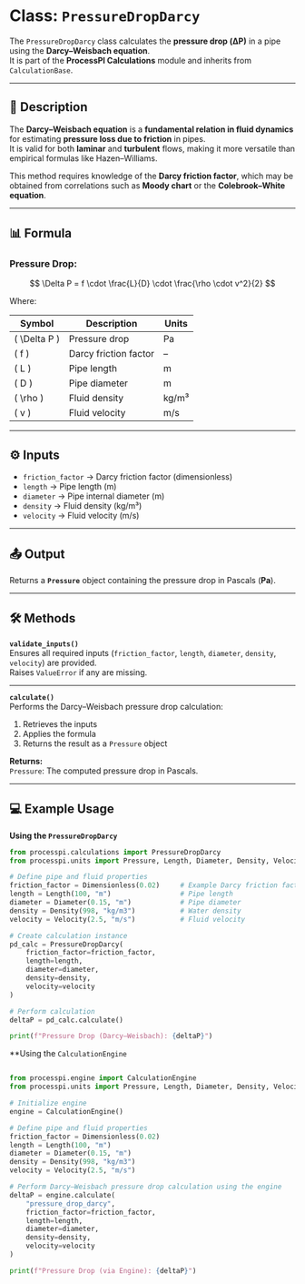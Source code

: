 # Class: `PressureDropDarcy`

The `PressureDropDarcy` class calculates the **pressure drop (ΔP)** in a pipe using the **Darcy–Weisbach equation**.  
It is part of the **ProcessPI Calculations** module and inherits from `CalculationBase`.

---

## 📖 Description

The **Darcy–Weisbach equation** is a **fundamental relation in fluid dynamics** for estimating **pressure loss due to friction** in pipes.  
It is valid for both **laminar** and **turbulent** flows, making it more versatile than empirical formulas like Hazen–Williams.  

This method requires knowledge of the **Darcy friction factor**, which may be obtained from correlations such as **Moody chart** or the **Colebrook–White equation**.

---

## 📊 Formula

### Pressure Drop:

$$
\Delta P = f \cdot \frac{L}{D} \cdot \frac{\rho \cdot v^2}{2}
$$

Where:

| Symbol   | Description             | Units   |
|----------|-------------------------|---------|
| \( \Delta P \) | Pressure drop     | Pa      |
| \( f \)  | Darcy friction factor   | –       |
| \( L \)  | Pipe length             | m       |
| \( D \)  | Pipe diameter           | m       |
| \( \rho \) | Fluid density         | kg/m³   |
| \( v \)  | Fluid velocity          | m/s     |

---

## ⚙️ Inputs

- `friction_factor` → Darcy friction factor (dimensionless)  
- `length` → Pipe length (m)  
- `diameter` → Pipe internal diameter (m)  
- `density` → Fluid density (kg/m³)  
- `velocity` → Fluid velocity (m/s)  

---

## 📤 Output

Returns a **`Pressure`** object containing the pressure drop in Pascals (**Pa**).

---

## 🛠️ Methods

**`validate_inputs()`**  
Ensures all required inputs (`friction_factor`, `length`, `diameter`, `density`, `velocity`) are provided.  
Raises `ValueError` if any are missing.

---

**`calculate()`**  
Performs the Darcy–Weisbach pressure drop calculation:

1. Retrieves the inputs  
2. Applies the formula  
3. Returns the result as a `Pressure` object  

**Returns:**  
`Pressure`: The computed pressure drop in Pascals.

---

## 💻 Example Usage

**Using the `PressureDropDarcy`**

```python
from processpi.calculations import PressureDropDarcy
from processpi.units import Pressure, Length, Diameter, Density, Velocity, Dimensionless

# Define pipe and fluid properties
friction_factor = Dimensionless(0.02)     # Example Darcy friction factor
length = Length(100, "m")                 # Pipe length
diameter = Diameter(0.15, "m")            # Pipe diameter
density = Density(998, "kg/m3")           # Water density
velocity = Velocity(2.5, "m/s")           # Fluid velocity

# Create calculation instance
pd_calc = PressureDropDarcy(
    friction_factor=friction_factor,
    length=length,
    diameter=diameter,
    density=density,
    velocity=velocity
)

# Perform calculation
deltaP = pd_calc.calculate()

print(f"Pressure Drop (Darcy–Weisbach): {deltaP}")
```

**Using the `CalculationEngine`
```py

from processpi.engine import CalculationEngine
from processpi.units import Pressure, Length, Diameter, Density, Velocity, Dimensionless

# Initialize engine
engine = CalculationEngine()

# Define pipe and fluid properties
friction_factor = Dimensionless(0.02)
length = Length(100, "m")
diameter = Diameter(0.15, "m")
density = Density(998, "kg/m3")
velocity = Velocity(2.5, "m/s")

# Perform Darcy–Weisbach pressure drop calculation using the engine
deltaP = engine.calculate(
    "pressure_drop_darcy",
    friction_factor=friction_factor,
    length=length,
    diameter=diameter,
    density=density,
    velocity=velocity
)

print(f"Pressure Drop (via Engine): {deltaP}")
```
